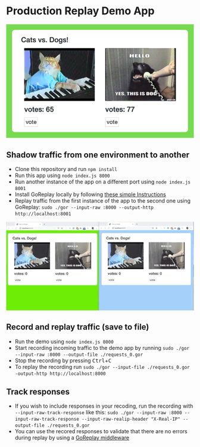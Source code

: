 # Production Replay Demo App

![](public/demo.png)

## Shadow traffic from one environment to another
 - Clone this repository and run `npm install`
 - Run this app using `node index.js 8000`
 - Run another instance of the app on a different port using `node index.js 8001`
 - Install GoReplay locally by following [these simple Instructions](https://github.com/buger/goreplay/wiki/Getting-Started#installing-gor)
 - Replay traffic from the first instance of the app to the second one using GoReplay: `sudo ./gor --input-raw :8000 --output-http http://localhost:8001`

![](public/gor_demo.gif)
 
## Record and replay traffic (save to file)
 - Run the demo using `node index.js 8000`
 - Start recording incoming traffic to the demo app by running `sudo ./gor --input-raw :8000 --output-file ./requests_0.gor`
 - Stop the recording by pressing <kbd>Ctrl</kbd>+<kbd>C</kbd>
 - To replay the recording run `sudo ./gor --input-file ./requests_0.gor -output-http http://localhost:8000`
 
## Track responses
- If you wish to include responses in your recoding, run the recording with `--input-raw-track-response` like this: `sudo ./gor --input-raw :8000 --input-raw-track-response --input-raw-realip-header "X-Real-IP" --output-file ./requests_0.gor`
- You can use the recored responses to validate that there are no errors during replay by using a [GoReplay middleware](https://github.com/buger/goreplay/tree/master/middleware)
